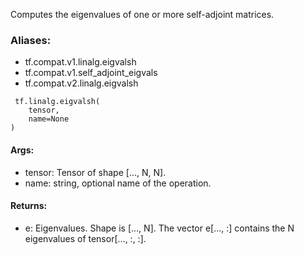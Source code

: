 Computes the eigenvalues of one or more self-adjoint matrices.
### Aliases:
- tf.compat.v1.linalg.eigvalsh
- tf.compat.v1.self_adjoint_eigvals
- tf.compat.v2.linalg.eigvalsh

```
 tf.linalg.eigvalsh(
    tensor,
    name=None
)
```
#### Args:
- tensor: Tensor of shape [..., N, N].
- name: string, optional name of the operation.
#### Returns:
- e: Eigenvalues. Shape is [..., N]. The vector e[..., :] contains the N eigenvalues of tensor[..., :, :].
